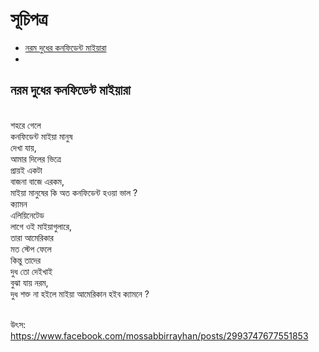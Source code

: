 
#   সূচিপত্র
*   [নরম দুধের কনফিডেন্ট মাইয়ারা](#1)
*   

<h2 id = '1'> নরম দুধের কনফিডেন্ট মাইয়ারা </h2>
<br/>
শহরে গেলে <br/>
কনফিডেন্ট মাইয়া মানুষ <br/> 
দেখা যায়, <br/>
আমার দিলের ভিত্রে <br/>
প্রায়ই একটা <br/>
বাজনা বাজে এরকম, <br/>
মাইয়া মানুষের কি অত কনফিডেন্ট হওয়া ভাল ? <br/>
ক্যামন <br/>
এলিয়িনেটেড <br/>
লাগে ওই মাইয়াগুলারে, <br/>
তারা আমেরিকার <br/>
মত স্টেপ ফেলে <br/>
কিন্তু তাদের <br/>
দুধ তো দেইখাই <br/>
বুঝা যায় নরম, <br/>
দুধ শক্ত না হইলে মাইয়া আমেরিকান হইব ক্যামনে ? <br/>
<br/>


উৎস: https://www.facebook.com/mossabbirrayhan/posts/2993747677551853

